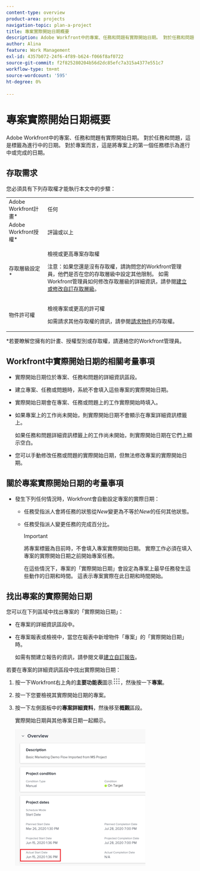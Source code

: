 ```yaml
---
content-type: overview
product-area: projects
navigation-topic: plan-a-project
title: 專案實際開始日期概要
description: Adobe Workfront中的專案、任務和問題有實際開始日期。 對於任務和問題，這是標籤為進行中的日期。 對於專案而言，這是將專案上的第一個任務標示為進行中或完成的日期。
author: Alina
feature: Work Management
exl-id: 4357b072-24f6-4f89-b624-f066f8af0722
source-git-commit: f2f825280204b56d2dc85efc7a315a4377e551c7
workflow-type: tm+mt
source-wordcount: '595'
ht-degree: 0%

---
```


# 專案實際開始日期概要

Adobe Workfront中的專案、任務和問題有實際開始日期。 對於任務和問題，這是標籤為進行中的日期。 對於專案而言，這是將專案上的第一個任務標示為進行中或完成的日期。

## 存取需求

您必須具有下列存取權才能執行本文中的步驟：

<table style="table-layout:auto"> 
 <col> 
 <col> 
 <tbody> 
  <tr> 
   <td role="rowheader">Adobe Workfront計畫*</td> 
   <td> <p>任何</p> </td> 
  </tr> 
  <tr> 
   <td role="rowheader">Adobe Workfront授權*</td> 
   <td> <p>評論或以上</p> </td> 
  </tr> 
  <tr> 
   <td role="rowheader">存取層級設定*</td> 
   <td> <p>檢視或更高專案存取權</p> <p>注意：如果您還是沒有存取權，請詢問您的Workfront管理員，他們是否在您的存取層級中設定其他限制。 如需Workfront管理員如何修改存取層級的詳細資訊，請參閱<a href="../../../administration-and-setup/add-users/configure-and-grant-access/create-modify-access-levels.md" class="MCXref xref">建立或修改自訂存取層級</a>。</p> </td> 
  </tr> 
  <tr> 
   <td role="rowheader">物件許可權</td> 
   <td> <p>檢視專案或更高的許可權</p> <p>如需請求其他存取權的資訊，請參閱<a href="../../../workfront-basics/grant-and-request-access-to-objects/request-access.md" class="MCXref xref">請求物件</a>的存取權。</p> </td> 
  </tr> 
 </tbody> 
</table>

&#42;若要瞭解您擁有的計畫、授權型別或存取權，請連絡您的Workfront管理員。

## Workfront中實際開始日期的相關考量事項

* 實際開始日期位於專案、任務和問題的詳細資訊區段。 
* 建立專案、任務或問題時，系統不會填入這些專案的實際開始日期。
* 實際開始日期會在專案、任務或問題上的工作實際開始時填入。
* 如果專案上的工作尚未開始，則實際開始日期不會顯示在專案詳細資訊標籤上。

  如果任務和問題詳細資訊標籤上的工作尚未開始，則實際開始日期在它們上顯示空白。

* 您可以手動修改任務或問題的實際開始日期，但無法修改專案的實際開始日期。

## 關於專案實際開始日期的考量事項

* 發生下列任何情況時，Workfront會自動設定專案的實際日期：

   * 任務受指派人會將任務的狀態從&#x200B;*New*&#x200B;變更為不等於&#x200B;*New*&#x200B;的任何其他狀態。

   * 任務受指派人變更任務的完成百分比。

     >[!IMPORTANT]
     >
     >將專案標籤為目前時，不會填入專案實際開始日期。 實際工作必須在填入專案的實際開始日期之前開始專案任務。

     在這些情況下，專案的「實際開始日期」會設定為專案上最早任務發生這些動作的日期和時間。 這表示專案實際在此日期和時間開始。

## 找出專案的實際開始日期

您可以在下列區域中找出專案的「實際開始日期」：

* 在專案的詳細資訊區段中。
* 在專案報表或檢視中，當您在報表中新增物件「專案」的「實際開始日期」時。

  如需有關建立報告的資訊，請參閱文章[建立自訂報告](../../../reports-and-dashboards/reports/creating-and-managing-reports/create-custom-report.md)。

若要在專案的詳細資訊區段中找出實際開始日期：

1. 按一下Workfront右上角的&#x200B;**主要功能表**&#x200B;圖示![](assets/main-menu-icon.png)，然後按一下&#x200B;**專案**。
1. 按一下您要檢視其實際開始日期的專案。
1. 按一下左側面板中的&#x200B;**專案詳細資料**，然後移至&#x200B;**概觀**&#x200B;區段。

   實際開始日期與其他專案日期一起顯示。

   ![](assets/nwe-project-actual-start-date--highlighted-350x367.png)

 
